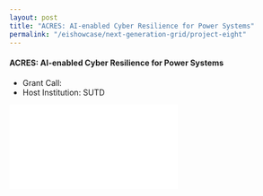 ```yaml
---
layout: post
title: "ACRES: AI-enabled Cyber Resilience for Power Systems"
permalink: "/eishowcase/next-generation-grid/project-eight"
---
```

#### ACRES: AI-enabled Cyber Resilience for Power Systems
* Grant Call: 
* Host Institution: SUTD

<div class="showcase-embed-container">
	<embed type="application/pdf" src="/files/showcase/next_generation_grid_08.pdf#view=FitH">
</div>